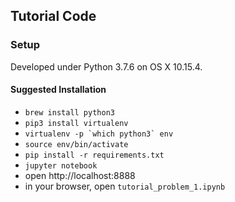 ## Tutorial Code

### Setup

Developed under Python 3.7.6 on OS X 10.15.4.

#### Suggested Installation

* `brew install python3`
* `pip3 install virtualenv`
* ``virtualenv -p `which python3` env``
* `source env/bin/activate`
* `pip install -r requirements.txt`
* `jupyter notebook`
* open http://localhost:8888
* in your browser, open `tutorial_problem_1.ipynb`
